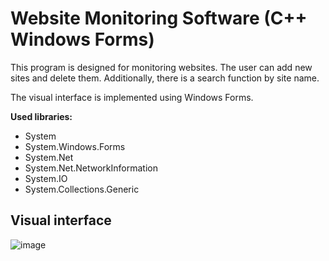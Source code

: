# Website Monitoring Software (C++ Windows Forms)

This program is designed for monitoring websites. The user can add new sites and delete them. Additionally, there is a search function by site name.

The visual interface is implemented using Windows Forms.

**Used libraries:**
- System
- System.Windows.Forms
- System.Net
- System.Net.NetworkInformation
- System.IO
- System.Collections.Generic

## Visual interface

![image](https://github.com/n1krus54/Site-monitoring-C-/assets/98253680/c710f3c6-3cb1-4f6d-bbd0-1ec71e5229a7)
